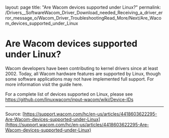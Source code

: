 layout: page
title: "Are Wacom devices supported under Linux?"
permalink: /Drivers__SoftwareWacom_Driver_Download_needed_Receiving_a_driver_error_message_o/Wacom_Driver_TroubleshootingRead_More/Next/Are_Wacom_devices_supported_under_Linux

# Are Wacom devices supported under Linux?

Wacom developers have been contributing to kernel drivers since at least 2002. Today, all Wacom hardware features are supported by Linux, though some software applications may not have implemented full support. For more information visit the guide here.


For a complete list of devices supported on Linux, please see https://github.com/linuxwacom/input-wacom/wiki/Device-IDs

---
Source: [https://support.wacom.com/hc/en-us/articles/4418603622295-Are-Wacom-devices-supported-under-Linux](https://support.wacom.com/hc/en-us/articles/4418603622295-Are-Wacom-devices-supported-under-Linux)
